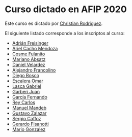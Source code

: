 # Curso dictado en AFIP 2020

Este curso es dictado por [Christian Rodriguez](docente-rodriguez.christian/).

El siguiente listado corresponde a los inscriptos al curso:

* [Adrián Freisinger](alumno-freisinger.adrian/)
* [Ariel Cacho Mendoza](alumno-cacho-mendoza.ariel/)
* [Cosme Fulanito](alumno-fulanito.cosme/)
* [Mariano Absatz](alumno-absatz.mariano/)
* [Daniel Velardez](alumno-velardez.daniel/)
* [Alejandro Francolino](alumno.francolino.alejandro/)
* [Diego Bosco](alumno-bosco.diego/)
* [Escalera Omar](alumno-escalera.omar/)
* [Lasca Gabriel](alumno-lasca.gabriel/)
* [Garberi Juan](alumno-garberi.juan/)
* [García Fernando](alumno-garcia.fernando/)
* [Rey Carlos](alumno-rey.carlos/)
* [Manuel Mandeb](alumno-mandeb.manuel/)
* [Gustavo Zalazar](alumno-gustavo.zalazar/)
* [Sergio Caffoz](alumno-caffoz.sergio/)
* [Gerardo Fisanotti](alumno-fisanotti.gerardo/)
* [Mario Gonzalez](alumno-gonzalez.mario/)
